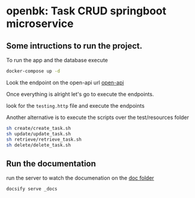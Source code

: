# openbk: Task CRUD springboot microservice 

## Some intructions to run the project.

To run the app and the database execute

```bash
docker-compose up -d
```

Look the endpoint on the open-api url [open-api](http://localhost:8000/swagger-ui/index.html)

Once everything is alright let's go to execute the endpoints.

look for the `testing.http` file and execute the endpoints

Another alternative is to execute the scripts over the test/resources folder

```bash
sh create/create_task.sh
sh update/update_task.sh
sh retrieve/retrieve_task.sh
sh delete/delete_task.sh
```
## Run the documentation

run the server to watch the documenation on the [doc folder](http://localhost:3000)
```bash
docsify serve _docs
```




